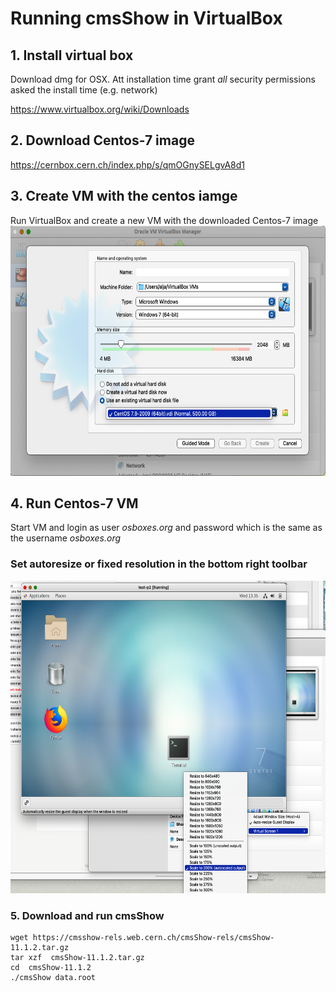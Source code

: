 # Running cmsShow in VirtualBox
## 1. Install virtual box
 Download dmg for OSX. Att installation time grant *all* security permissions asked the install time (e.g. network) 

https://www.virtualbox.org/wiki/Downloads

## 2. Download Centos-7 image 
https://cernbox.cern.ch/index.php/s/qmOGnySELgvA8d1

## 3. Create VM with the centos iamge

Run VirtualBox and create a new VM with the downloaded Centos-7 image
<br>
<img src="https://raw.githubusercontent.com/alja/fireworks-virtualbox/main/doc/NewVM-virtualdisk.png" height="400px">

## 4. Run Centos-7 VM 
Start VM and login as user *osboxes.org* and password which is the same as the username *osboxes.org*

### Set autoresize or fixed resolution in the bottom right toolbar 

<img src="https://raw.githubusercontent.com/alja/fireworks-virtualbox/main/doc/vbox-autresize.png" height="500px">

### 5. Download and run cmsShow
```
wget https://cmsshow-rels.web.cern.ch/cmsShow-rels/cmsShow-11.1.2.tar.gz
tar xzf  cmsShow-11.1.2.tar.gz
cd  cmsShow-11.1.2
./cmsShow data.root
```


